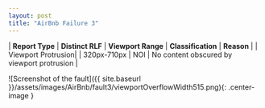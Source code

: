 ```yaml
---
layout: post
title: "AirBnb Failure 3"
---
```

| **Report Type** | **Distinct RLF** | **Viewport Range** | **Classification** | **Reason** |
| Viewport Protrusion|  | 320px-710px | NOI | No content obscured by viewport protrusion | 

![Screenshot of the fault]({{ site.baseurl }}/assets/images/AirBnb/fault3/viewportOverflowWidth515.png){: .center-image }